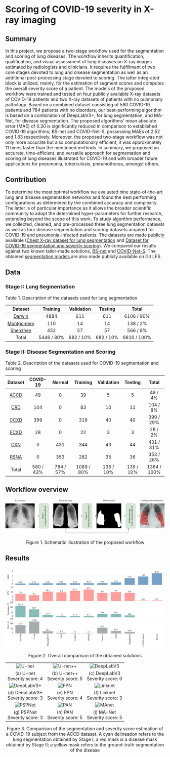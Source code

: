 # Scoring of COVID-19 severity in X-ray imaging
## Summary
In this project, we propose a two-stage workflow used for the segmentation and scoring of lung diseases. The workflow inherits quantification, qualification, and visual assessment of lung diseases on X-ray images estimated by radiologists and clinicians. It requires the fulfillment of two core stages devoted to lung and disease segmentation as well as an additional post-processing stage devoted to scoring. The latter integrated block is utilized, mainly, for the estimation of segment scores and computes the overall severity score of a patient. The models of the proposed workflow were trained and tested on four publicly available X-ray datasets of COVID-19 patients and two X-ray datasets of patients with no pulmonary pathology.  Based on a combined dataset consisting of 580 COVID-19 patients and 784 patients with no disorders, our best-performing algorithm is based on a combination of DeepLabV3+, for lung segmentation, and MA-Net, for disease segmentation. The proposed algorithms’ mean absolute error (MAE) of 0.30 is significantly reduced in comparison to established COVID-19 algorithms; BS-net and COVID-Net-S, possessing MAEs of 2.52 and 1.83 respectively. Moreover, the proposed two-stage workflow was not only more accurate but also computationally efficient, it was approximately 11 times faster than the mentioned methods. In summary, we proposed an accurate, time-efficient, and versatile approach for segmentation and scoring of lung diseases illustrated for COVID-19 and with broader future applications for pneumonia, tuberculosis, pneumothorax, amongst others.

## Contribution
To determine the most optimal workflow we evaluated nine state-of-the-art lung and disease segmentation networks and found the best performing configurations as determined by the combined accuracy and complexity. The latter is of particular importance as it allows the broader scientific community to adopt the determined hyper-parameters for further research, extending beyond the scope of this work. To study algorithm performance, we collected, cleaned, and pre-processed three lung segmentation datasets as well as four disease segmentation and scoring datasets acquired for COVID-19 and pneumonia-infected patients. The datasets are made publicly available ([Chest X-ray dataset for lung segmentation](https://data.mendeley.com/datasets/8gf9vpkhgy/1) and [Dataset for COVID-19 segmentation and severity scoring](https://data.mendeley.com/datasets/36fjrg9s69/1)). We compared our results against two known tailor-made solutions, [BS-net](https://www.sciencedirect.com/science/article/pii/S136184152100092X) and [COVID-Net-S](https://www.nature.com/articles/s41598-021-88538-4). The obtained [segmentation models ](https://github.com/quantori/prj-covid-scoring/tree/readme/models) are also made publicly available on Git LFS.

## Data
### Stage I: Lung Segmentation
Table 1. Description of the datasets used for lung segmentation

|                                   **Dataset**                                   | **Training** | **Validation** | **Testing** |  **Total**  |
|:-------------------------------------------------------------------------------:|:------------:|:--------------:|:-----------:|:-----------:|
|    [Darwin](https://darwin.v7labs.com/v7-labs/covid-19-chest-x-ray-dataset)     |     4884     |      611       |     611     | 6106 / 90%  |
| [Montgomery](https://www.kaggle.com/raddar/tuberculosis-chest-xrays-montgomery) |     110      |       14       |     14      |  138 / 2%   |
|   [Shenzhen](https://www.kaggle.com/raddar/tuberculosis-chest-xrays-shenzhen)   |     452      |       57       |     57      |  566 / 8%   |
|                                      Total                                      |  5446 / 80%  |   682 / 10%    |  682 / 10%  | 6810 / 100% |

### Stage II: Disease Segmentation and Scoring
Table 2. Description of the datasets used for COVID-19 segmentation and scoring

|                                  **Dataset** 	                                  | **COVID-19** 	 | **Normal** 	 | **Training** 	 | **Validation** 	 | **Testing** 	 | **Total**  	  |
|:-------------------------------------------------------------------------------:|:--------------:|:------------:|:--------------:|:----------------:|:-------------:|:-------------:|
|    [ACCD](https://github.com/agchung/Actualmed-COVID-chestxray-dataset)    	    |   49      	    |   0     	    |   39      	    |    5       	     |   5      	    |  49 / 4%   	  |
| [CRD](https://www.kaggle.com/tawsifurrahman/covid19-radiography-database)     	 |   104     	    |   0     	    |   83      	    |    10       	    |   11     	    |  104 / 8%  	  |
|        [CCXD](https://github.com/ieee8023/covid-chestxray-dataset)    	         |   399     	    |   0     	    |   319     	    |    40       	    |   40     	    | 399 / 29%  	  |
|     [FCXD](https://github.com/agchung/Figure1-COVID-chestxray-dataset)    	     |   28      	    |   0     	    |   22      	    |    3       	     |   3      	    |  28 / 2%   	  |
|    [CXN](https://www.kaggle.com/paultimothymooney/chest-xray-pneumoni)     	    |    0      	    |   431    	   |   344     	    |    43       	    |   44     	    | 431 / 31%  	  |
|    [RSNA](https://www.kaggle.com/c/rsna-pneumonia-detection-challenge)    	     |    0      	    |   353    	   |   282     	    |    35       	    |   36     	    | 353 / 26%  	  |
|                                   Total    	                                    |  580 / 43%  	  | 784 / 57% 	  | 1089 / 80%  	  |  136 / 10%   	   | 139 / 10%  	  | 1364 / 100% 	 |

## Workflow overview
![Workflow](media/workflow.png "Workflow")
<p align="center">
    Figure 1. Schematic illustration of the proposed workflow
</p>

## Results
![Overall comparison](media/overall_comparison.png "Overall comparison")
<p align="center">
    Figure 2. Overall comparison of the obtained solutions
</p>

|                                                  |                                        |                                               |
|:------------------------------------------------:|:--------------------------------------:|:---------------------------------------------:|
|         ![U-net](media/Unet.png "U-net")         | ![U-net++](media/Unet++.png "U-net++") | ![DeepLabV3](media/DeepLabV3.png "DeepLabV3") |
|        (a) U-net </br> Severity score: 4         |  (b) U-net++ </br> Severity score: 5   |     (c) DeepLabV3 </br> Severity score: 0     |
| ![DeepLabV3+](media/DeepLabV3+.png "DeepLabV3+") |      ![FPN](media/FPN.png "FPN")       |    ![Linknet](media/Linknet.png "Linknet")    |
|      (d) DeepLabV3+ </br> Severity score: 3      |    (e) FPN </br> Severity score: 4     |      (f) Linknet </br> Severity score: 3      |
|       ![PSPNet](media/PSPNet.png "PSPNet")       |      ![PAN](media/PAN.png "PAN")       |       ![MAnet](media/MAnet.png "MAnet")       |
|        (g) PSPNet </br> Severity score: 3        |    (h) PAN </br> Severity score: 5     |      (i) MA-Net </br> Severity score: 5       |
<p align="center">
    Figure 3. Comparison of the segmentation and severity score estimation of a COVID-19 subject from the ACCD dataset. A cyan delineation refers to the lung segmentation obtained by Stage I; a red mask is a disease mask obtained by Stage II; a yellow mask refers to the ground-truth segmentation of the disease</center>
</p>